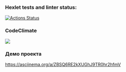 ### Hexlet tests and linter status:
[![Actions Status](https://github.com/belchanin/frontend-project-lvl1/workflows/hexlet-check/badge.svg)](https://github.com/belchanin/frontend-project-lvl1/actions)

### CodeClimate
<a href="https://codeclimate.com/github/belchanin/frontend-project-lvl1/maintainability"><img src="https://api.codeclimate.com/v1/badges/08932fdac79c0cb1477e/maintainability" /></a>

### Демо проекта
https://asciinema.org/a/ZBSQ6RE2kXUGhJ9TR0hr2hfmV